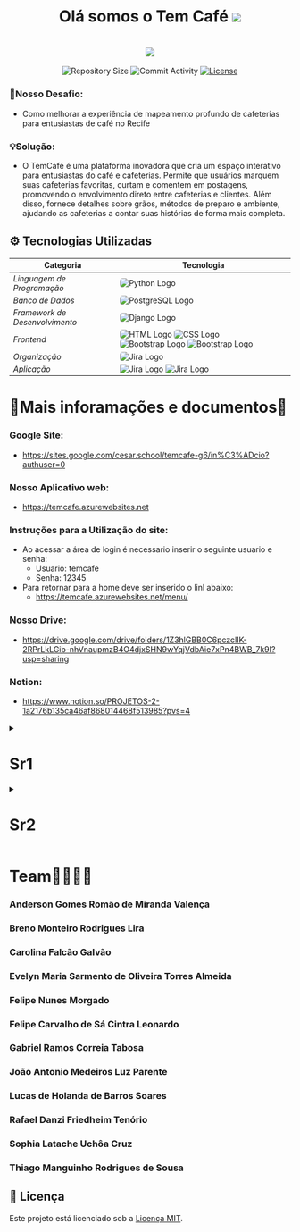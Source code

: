 <div align="center">
<h1>Olá somos o Tem Café <img src="https://github.com/FelipeNMorgado/Tem_cafe/assets/128396955/cb39bca4-1224-459f-8d18-11d9821f7db1" width="45px" /><h1/> 

</div>

<div align="center">
<img src="https://github.com/FelipeNMorgado/Tem_cafe/assets/128396955/abd115eb-d4d2-4655-95a7-ae46a129191d" width="600px" />
<p aling = "center">
 <img src="https://img.shields.io/github/repo-size/FelipeNMorgado/Tem_cafe?style=flat" alt="Repository Size"">
 <img src="https://img.shields.io/github/commit-activity/t/FelipeNMorgado/Tem_cafe?style=flat&logo=github" alt="Commit Activity" />
 <a href="LICENSE.md">
       <img src="https://img.shields.io/github/license/FelipeNMorgado/Tem_cafe?style=flat" alt="License" />
    </a>
</p>
</div>

### 🧱Nosso Desafio:
 + Como melhorar a experiência de mapeamento profundo de cafeterias para entusiastas de café no Recife

### 💡Solução:
 + O TemCafé é uma plataforma inovadora que cria um espaço interativo para entusiastas do café e cafeterias. Permite que usuários marquem suas cafeterias favoritas, curtam e comentem em postagens, promovendo o envolvimento direto entre cafeterias e clientes. Além disso, fornece detalhes sobre grãos, métodos de preparo e ambiente, ajudando as cafeterias a contar suas histórias de forma mais completa.
   
## ⚙ Tecnologias Utilizadas

| Categoria                   | Tecnologia                                                                           |
|-----------------------------|--------------------------------------------------------------------------------------|
| *Linguagem de Programação*  | <img src="https://img.shields.io/badge/Python-3776AB?style=for-the-badge&logo=python&logoColor=white" alt="Python Logo" style="border-radius: 5px;"> |
| *Banco de Dados*            | <img src="https://img.shields.io/badge/PostgreSQL-316192?style=for-the-badge&logo=postgresql&logoColor=white" alt="PostgreSQL Logo" style="border-radius: 5px;"> |
| *Framework de Desenvolvimento* | <img src="https://img.shields.io/badge/Django-092E20?style=for-the-badge&logo=django&logoColor=white" alt="Django Logo" style="border-radius: 5px;"> |
| *Frontend*                     | <img src="https://img.shields.io/badge/HTML-239120?style=for-the-badge&logo=html5&logoColor=white" alt="HTML Logo" style="border-radius: 5px;"> <img src="https://img.shields.io/badge/CSS-239120?&style=for-the-badge&logo=css3&logoColor=white" alt="CSS Logo" style="border-radius: 5px;"> <img src="https://img.shields.io/badge/Bootstrap-563D7C?style=for-the-badge&logo=bootstrap&logoColor=white" alt="Bootstrap Logo" style="border-radius: 5px;"> <img src="https://img.shields.io/badge/JavaScript-F7DF1E?style=for-the-badge&logo=javascript&logoColor=black" alt="Bootstrap Logo" style="border-radius: 5px;">|
| *Organização*                  | <img src="https://img.shields.io/badge/Jira-0052CC?style=for-the-badge&logo=Jira&logoColor=white" alt="Jira Logo" style="border-radius: 5px;"> |
|  *Aplicação*                  | <img src="https://img.shields.io/badge/Microsoft_Azure-0089D6?style=for-the-badge&logo=microsoft-azure&logoColor=white" alt="Jira Logo"> <img src="https://img.shields.io/badge/Google_chrome-4285F4?style=for-the-badge&logo=Google-chrome&logoColor=white" alt="Jira Logo">|

# 📖Mais inforamações e documentos📖

### Google Site:
 + https://sites.google.com/cesar.school/temcafe-g6/in%C3%ADcio?authuser=0
### Nosso Aplicativo web:
 + https://temcafe.azurewebsites.net
### Instruções para a Utilização do site:
  + Ao acessar a área de login é necessario inserir o seguinte usuario e senha:
     + Usuario: temcafe
     + Senha: 12345
  + Para retornar para a home deve ser inserido o linl abaixo:
     + https://temcafe.azurewebsites.net/menu/
### Nosso Drive:
 + https://drive.google.com/drive/folders/1Z3hlGBB0C6pczcIlK-2RPrLkLGib-nhVnaupmzB4O4djxSHN9wYqjVdbAie7xPn4BWB_7k9I?usp=sharing
### Notion:
 + https://www.notion.so/PROJETOS-2-1a2176b135ca46af868014468f513985?pvs=4
<details>
<summary><h1>Sr1</h1></summary>

 ### Pair Programming:
 + <a href="https://docs.google.com/document/d/1JNJjZWX-re2abIERAAeIxPRrnGnuVNt5ClwBKMpjqKc/edit#heading=h.owlmmn8nicl2">Relatorio</a>
<details>
<summary><h3>Diagramas de atividades:</h3></summary>
 <ul>
  <li><a href ="https://drive.google.com/file/d/1zS7Y4sQA3c6BzB9e04JUwWx_eB6KFhDN/view?usp=drive_link">Diagrama 1</a></li>
  <li><a href ="https://drive.google.com/file/d/1_ny3BA-YDYDpaOSNBf7ZHkaSLtvyjzX_/view?usp=drive_link">Diagrama 2</a></li>
  </ul>
</details>

 ### Apresentação Lo-Fi:
 + <a href ="https://youtu.be/nBQlBrqmrVo">https://youtu.be/nBQlBrqmrVo</a>

 ### Apresetação do Site:
 + <a href ="https://youtu.be/8zm7n0H4sss">https://youtu.be/8zm7n0H4sss</a>

### Jira:
 + https://cesar-team-o5u526dd.atlassian.net/jira/software/projects/TCC/boards/3 

 ### StoryBoard:
<div align="center">
  <img src="https://media.discordapp.net/attachments/1232770645176094740/1233184065004503102/image.png?ex=662c2ba8&is=662ada28&hm=79b64f7003f37ce610eb708a7939a87e003e9efb8a01fee921f0fb0d551139dc&=&format=webp&quality=lossless&width=1087&height=537"width="1000px">
  <img src="https://media.discordapp.net/attachments/1232770645176094740/1233184149737832521/image.png?ex=662c2bbc&is=662ada3c&hm=366c65c955ccbed2ed7ea1761d08985fa87d7dc0dc8038d24860efd2cfeb3e1a&=&format=webp&quality=lossless&width=825&height=418" width="1000px">
</div>

### BugTracker:
 <div align="center">
  <img src="https://github.com/FelipeNMorgado/Tem_cafe/assets/128396955/878d8b70-4e2e-4278-b541-6b9fcca75634"width="1000px">
</details>

<details>
<summary> <h1>Sr2</h1></summary>

 ### Pair Programming:
 + <a href="https://docs.google.com/document/d/1JNJjZWX-re2abIERAAeIxPRrnGnuVNt5ClwBKMpjqKc/edit#heading=h.owlmmn8nicl2">Relatorio</a>

<details>
<summary><h3>Diagramas de atividades:</h3></summary>
 <ul>
  <li><a href ="https://drive.google.com/file/d/1SUJpUWbX0W1tdbn1DEVQKGIAzLmHi-ZL/view?usp=drive_link">Diagrama Avalição</a></li>
  <li><a href ="https://drive.google.com/file/d/1PG_0uQl35dXUxnKxWZqNO44HXcNwez1M/view?usp=drive_link">Diagrama Edição de Perfil</a></li>
  <li><a href ="https://drive.google.com/file/d/1p0rntMsEvBeWFq690GdKhfi6KGzg2WHD/view?usp=drive_link">Diagrama Edição de Cafeteira</a></li>
  </ul>
</details>

  ### Screencast dos Testes Automatizados:
  + Link aqui...

  ### Screencast do CI/CD:
  + <a href="https://www.youtube.com/watch?v=OOwdhgFefsE">Screencast do site na Azure</a>
  

  ### Screencast do site na Azure:
  + <a href="https://youtu.be/rSJ2gUMObBE">Screencast do CI/CD</a>

  ### Screencast do Lo-Fi:
 + <a href ="https://youtu.be/1LIjJsXMPQY">Lo-Fi</a>
  
  ### Site na Azure:
 + <a href ="https://temcafe.azurewebsites.net">Site na Azure </a>

<div align="center">
  <h3> Quadro do Jira </h3> 
  <img src="https://github.com/FelipeNMorgado/Tem_cafe/blob/main/Ctem_cafe/static/image.png">
  <img src="https://github.com/FelipeNMorgado/Tem_cafe/assets/150074307/616d25e1-4b40-48cf-981f-a1f424e3b8be">
 <h3> Backlog do Jira </h3> 
  <img src="https://github.com/FelipeNMorgado/Tem_cafe/blob/main/Ctem_cafe/static/image-backlog.png">
</div>
<div align="center">
 <h3> BugTracker </h3> 
  <img src="https://github.com/FelipeNMorgado/Tem_cafe/blob/main/Ctem_cafe/static/image-bugTracker-fechado.png">
  <img src="https://github.com/FelipeNMorgado/Tem_cafe/blob/main/Ctem_cafe/static/image-bugTracker-aberto.png">
 </div>
</details>


# Team👩‍👩‍👦‍👦
 ### Anderson Gomes Romão de Miranda Valença
 ### Breno Monteiro Rodrigues Lira
 ### Carolina Falcão Galvão
 ### Evelyn Maria Sarmento de Oliveira Torres Almeida 
 ### Felipe Nunes Morgado
 ### Felipe Carvalho de Sá Cintra Leonardo
 ### Gabriel Ramos Correia Tabosa
 ### João Antonio Medeiros Luz Parente
 ### Lucas de Holanda de Barros Soares
 ### Rafael Danzi Friedheim Tenório
 ### Sophia Latache Uchôa Cruz
 ### Thiago Manguinho Rodrigues de Sousa
</div>
 <h2> 📝 Licença</h2>

Este projeto está licenciado sob a [Licença MIT](LICENSE).


 
 


 


